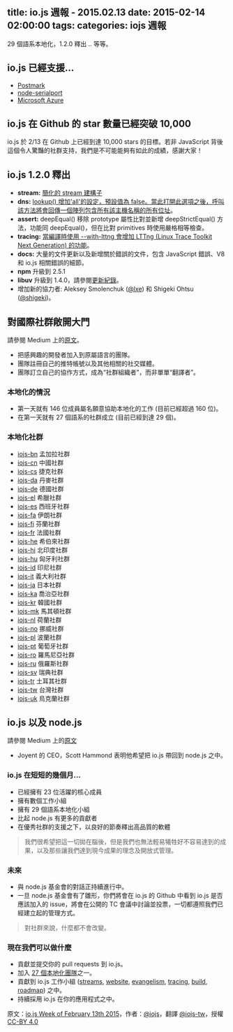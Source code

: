 title: io.js 週報 - 2015.02.13
date: 2015-02-14 02:00:00
tags:
categories: iojs 週報
---

29 個語系本地化，1.2.0 釋出 .. 等等。

## io.js 已經支援...

* [Postmark](http://blog.postmarkapp.com/post/110829734198/its-official-were-getting-cozy-with-node-js)
* [node-serialport](https://github.com/voodootikigod/node-serialport/issues/439)
* [Microsoft Azure](http://azure.microsoft.com/en-us/documentation/articles/web-sites-nodejs-iojs/)

## io.js 在 Github 的 star 數量已經突破 10,000

io.js 於 2/13 在 Github 上已經到達 10,000 stars 的目標。若非 JavaScript 背後這個令人驚豔的社群支持，我們是不可能能夠有如此的成績，感謝大家！

<!-- more -->

## io.js 1.2.0 釋出

* **stream:** [簡化的 stream 建構子](https://github.com/iojs/readable-stream/issues/102)
* **dns:** [lookup() 增加'all'的設定，預設值為 false。當此打開此選項之後，呼叫該方法將會回傳一個陣列包含所有該主機名稱的所有位址](https://github.com/iojs/io.js/pull/744)。
* **assert:** deepEqual() 移除 prototype 屬性比對並新增 deepStrictEqual() 方法，功能同 deepEqual()，但在比對 primitives 時使用嚴格相等檢查。
* **tracing:** [當編譯時使用 --with-lttng 會增加 LTTng (Linux Trace Toolkit Next Generation) 的功能](https://github.com/iojs/io.js/pull/702)。
* **docs:** 大量的文件更新以及新增關於錯誤的文件，包含 JavaScript 錯誤、V8 和 io.js 相關錯誤的細節。
* **npm** 升級到 2.5.1
* **libuv** 升級到 1.4.0，請參閱[更新紀錄](https://github.com/libuv/libuv/blob/v1.x/ChangeLog)。
* 增加新的協力者: Aleksey Smolenchuk ([@lxe](https://github.com/lxe)) 和 Shigeki Ohtsu ([@shigeki](https://github.com/shigeki))。

## 對國際社群敞開大門

請參閱 Medium 上的[原文](https://medium.com/@mikeal/how-io-js-built-a-146-person-27-language-localization-effort-in-one-day-65e5b1c49a62)。

* 把感興趣的開發者加入到原屬語言的團隊。
* 團隊註冊自己的推特帳號以及其他相關的社交媒體。
* 團隊訂立自己的協作方式，成為“社群組織者”，而非單單“翻譯者”。

### 本地化的情況

* 第一天就有 146 位成員屬名願意協助本地化的工作 (目前已經超過 160 位)。
* 在第一天就有 27 個語系的社群成立 (目前已經到達 29 個)。

### 本地化社群

* [iojs-bn](https://github.com/iojs/iojs-bn) 孟加拉社群
* [iojs-cn](https://github.com/iojs/iojs-cn) 中國社群
* [iojs-cs](https://github.com/iojs/iojs-cs) 捷克社群
* [iojs-da](https://github.com/iojs/iojs-da) 丹麥社群
* [iojs-de](https://github.com/iojs/iojs-de) 德國社群
* [iojs-el](https://github.com/iojs/iojs-el) 希臘社群
* [iojs-es](https://github.com/iojs/iojs-es) 西班牙社群
* [iojs-fa](https://github.com/iojs/iojs-fa) 伊朗社群
* [iojs-fi](https://github.com/iojs/iojs-fi) 芬蘭社群
* [iojs-fr](https://github.com/iojs/iojs-fr) 法國社群
* [iojs-he](https://github.com/iojs/iojs-he) 希伯來社群
* [iojs-hi](https://github.com/iojs/iojs-hi) 北印度社群
* [iojs-hu](https://github.com/iojs/iojs-hu) 匈牙利社群
* [iojs-id](https://github.com/iojs/iojs-id) 印尼社群
* [iojs-it](https://github.com/iojs/iojs-it) 義大利社群
* [iojs-ja](https://github.com/iojs/iojs-ja) 日本社群
* [iojs-ka](https://github.com/iojs/iojs-ka) 喬治亞社群
* [iojs-kr](https://github.com/iojs/iojs-kr) 韓國社群
* [iojs-mk](https://github.com/iojs/iojs-mk) 馬其頓社群
* [iojs-nl](https://github.com/iojs/iojs-nl) 荷蘭社群
* [iojs-no](https://github.com/iojs/iojs-no) 挪威社群
* [iojs-pl](https://github.com/iojs/iojs-pl) 波蘭社群
* [iojs-pt](https://github.com/iojs/iojs-pt) 葡萄牙社群
* [iojs-ro](https://github.com/iojs/iojs-ro) 羅馬尼亞社群
* [iojs-ru](https://github.com/iojs/iojs-ru) 俄羅斯社群
* [iojs-sv](https://github.com/iojs/iojs-sv) 瑞典社群
* [iojs-tr](https://github.com/iojs/iojs-tr) 土耳其社群
* [iojs-tw](https://github.com/iojs/iojs-tw) 台灣社群
* [iojs-uk](https://github.com/iojs/iojs-uk) 烏克蘭社群

## io.js 以及 node.js

請參閱 Medium 上的[原文](https://medium.com/@iojs/io-js-and-a-node-js-foundation-4e14699fb7be)

* Joyent 的 CEO，Scott Hammond 表明他希望把 io.js 帶回到 node.js 之中。

### io.js 在短短的幾個月...

* 已經擁有 23 位活躍的核心成員
* 擁有數個工作小組
* 擁有 29 個語系本地化小組
* 比起 node.js 有更多的貢獻者
* 在優秀社群的支援之下，以良好的節奏釋出高品質的軟體

> 我們很希望把這一切拋在腦後，但是我們也無法輕易犧牲好不容易達到的成果，以及那些讓我們達到現今成果的理念及開放式管理。

### 未來

* 與 node.js 基金會的對話正持續進行中。
* 一旦 node.js 基金會有了雛形，你們將會在 io.js 的 Github 中看到 io.js 是否應該加入的 issue，將會在公開的 TC 會議中討論並投票，一切都遵照我們已經建立起的管理方式。

> 對社群來說，什麼都不會改變。

### 現在我們可以做什麼

* 貢獻並提交你的 pull requests 到 io.js。
* 加入 [27 個本地化團隊](https://github.com/iojs/website/issues/125)之一。
* 貢獻到 io.js 工作小組 ([streams](https://github.com/iojs/readable-stream), [website](https://github.com/iojs/website), [evangelism](https://github.com/iojs/website/labels/evangelism), [tracing](https://github.com/iojs/tracing-wg), [build](https://github.com/iojs/build), [roadmap](https://github.com/iojs/roadmap)) 之中。
* 持續採用 io.js 在你的應用程式之中。

原文：[io.js Week of February 13th 2015](https://medium.com/node-js-javascript/io-js-week-of-february-13th-2015-7846b94074a2)，作者：[@iojs](https://medium.com/@iojs)，翻譯 [@iojs-tw](https://github.com/iojs/iojs-tw)，授權 [CC-BY 4.0](https://creativecommons.org/licenses/by/4.0/deed.zh_TW)

